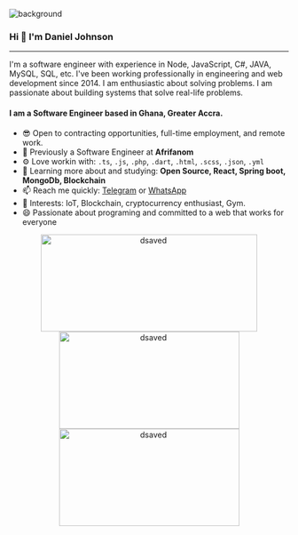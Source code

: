 ![background](https://www.dsaved.com/img/github/wallpaperflare-cropped.jpg)
### Hi 👋 I'm Daniel Johnson
---

I'm a software engineer with experience in Node, JavaScript, C#, JAVA, MySQL, SQL, etc. I've been working professionally in engineering and web development since 2014. I am enthusiastic about solving problems. I am passionate about building systems that solve real-life problems.

#### I am a Software Engineer based in Ghana, Greater Accra.

- 😎 Open to contracting opportunities, full-time employment, and remote work.
- 🏢 Previously a Software Engineer at **Afrifanom**
- ⚙️ Love workin with: `.ts`, `.js`, `.php`, `.dart`, `.html`, `.scss`, `.json`, `.yml`
- 🌱 Learning more about and studying: **Open Source, React, Spring boot, MongoDb, Blockchain**
- 📫 Reach me quickly: <a href="https://t.me/dsaved1">Telegram</a> or <a href="https://wa.me/+233268070588">WhatsApp</a>
- 💜 Interests: IoT, Blockchain, cryptocurrency enthusiast, Gym.
- 😄 Passionate about programing and committed to a web that works for everyone

<div align="center">
  <a href="https://github.com/anuraghazra/github-readme-stats" title="Go to Source">
    <img
      align="center"
      height="175"
      width="390"
    src="https://github-readme-stats.vercel.app/api?username=dsaved&show_icons=true&locale=en&theme=merko"
      alt="dsaved"
    />
  </a>
  <a href="https://github.com/anuraghazra/github-readme-stats">
    <img
      width="325"
      height="175"
      align="center"
      src="https://github-readme-stats.vercel.app/api/top-langs?username=dsaved&show_icons=true&locale=en&layout=compact&theme=merko"
      alt="dsaved"
    />
  </a>
</div>
<div align="center">
    <a href="https://github.com/anuraghazra/github-readme-stats">
    <img
      width="325"
      height="175"
      align="center"
     src="https://github-readme-streak-stats.herokuapp.com/?user=dsaved&theme=merko"
    alt="dsaved"
    />
  </a>
</div>
